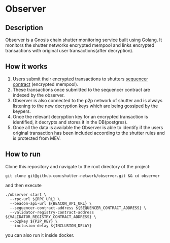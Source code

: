 # Observer

## Description
Observer is a Gnosis chain shutter monitoring service built using Golang. It monitors the
shutter networks encrypted mempool and links encrypted transactions with original user
transactions(after decryption).

## How it works
1. Users submit their encrypted transactions to shutters [sequencer contract](https://github.com/shutter-network/contracts/blob/main/src/gnosh/Sequencer.sol) (encrypted mempool).
2. These transactions once submitted to the sequencer contract are indexed by the observer.
3. Observer is also connected to the p2p network of shutter and is always listening to the new decryption keys which are being gossiped by the keypers. 
4. Once the relevant decryption key for an encrypted transaction is identified, it decrypts and stores it in the DB(postgres).
5. Once all the data is available the Observer is able to identify if the users original transaction has been included according to the shutter rules and is protected from MEV.

## How to run
Clone this repository and navigate to the root directory of the project:
```shell
git clone git@github.com:shutter-network/observer.git && cd observer
```
and then execute
```shell
./observer start \
  --rpc-url ${RPC_URL} \
  --beacon-api-url ${BEACON_API_URL} \
  --sequencer-contract-address ${SEQUENCER_CONTRACT_ADDRESS} \
  --validator-registry-contract-address ${VALIDATOR_REGISTRY_CONTRACT_ADDRESS} \
  --p2pkey ${P2P_KEY} \
  --inclusion-delay ${INCLUSION_DELAY}

```
you can also run it inside docker.
